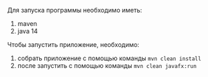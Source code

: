 Для запуска программы необходимо иметь:  

1. maven
2. java 14

Чтобы запустить приложение, необходимо:

1. собрать приложение с помощью команды ```mvn clean install```
2. после запустить с помощью команды ```mvn clean javafx:run```    
